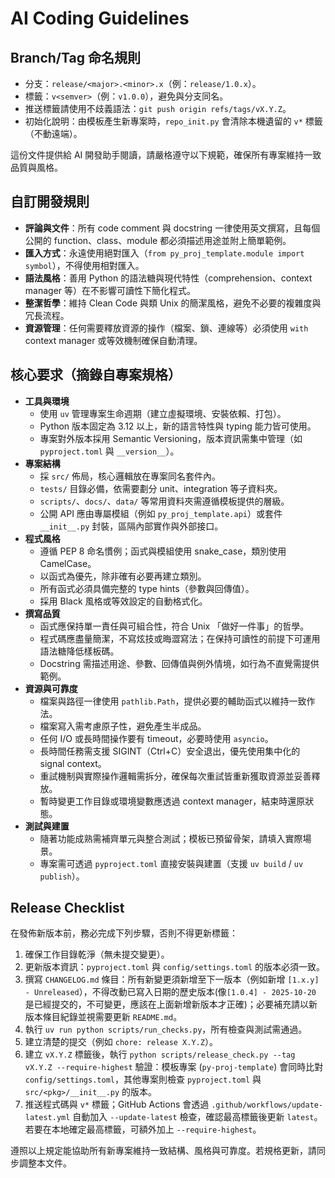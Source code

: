 # AI Coding Guidelines

## Branch/Tag 命名規則

- 分支：`release/<major>.<minor>.x`（例：`release/1.0.x`）。
- 標籤：`v<semver>`（例：`v1.0.0`），避免與分支同名。
- 推送標籤請使用不歧義語法：`git push origin refs/tags/vX.Y.Z`。
- 初始化說明：由模板產生新專案時，`repo_init.py` 會清除本機遺留的 `v*` 標籤（不動遠端）。

這份文件提供給 AI 開發助手閱讀，請嚴格遵守以下規範，確保所有專案維持一致品質與風格。

## 自訂開發規則

- **評論與文件**：所有 code comment 與 docstring 一律使用英文撰寫，且每個公開的 function、class、module 都必須描述用途並附上簡單範例。
- **匯入方式**：永遠使用絕對匯入（`from py_proj_template.module import symbol`），不得使用相對匯入。
- **語法風格**：善用 Python 的語法糖與現代特性（comprehension、context manager 等）在不影響可讀性下簡化程式。
- **整潔哲學**：維持 Clean Code 與類 Unix 的簡潔風格，避免不必要的複雜度與冗長流程。
- **資源管理**：任何需要釋放資源的操作（檔案、鎖、連線等）必須使用 `with` context manager 或等效機制確保自動清理。

## 核心要求（摘錄自專案規格）

- **工具與環境**
  - 使用 `uv` 管理專案生命週期（建立虛擬環境、安裝依賴、打包）。
  - Python 版本固定為 3.12 以上，新的語言特性與 typing 能力皆可使用。
  - 專案對外版本採用 Semantic Versioning，版本資訊需集中管理（如 `pyproject.toml` 與 `__version__`）。
- **專案結構**
  - 採 `src/` 佈局，核心邏輯放在專案同名套件內。
  - `tests/` 目錄必備，依需要劃分 unit、integration 等子資料夾。
  - `scripts/`、`docs/`、`data/` 等常用資料夾需遵循模板提供的層級。
  - 公開 API 應由專屬模組（例如 `py_proj_template.api`）或套件 `__init__.py` 封裝，區隔內部實作與外部接口。
- **程式風格**
  - 遵循 PEP 8 命名慣例；函式與模組使用 snake_case，類別使用 CamelCase。
  - 以函式為優先，除非確有必要再建立類別。
  - 所有函式必須具備完整的 type hints（參數與回傳值）。
  - 採用 Black 風格或等效設定的自動格式化。
- **撰寫品質**
  - 函式應保持單一責任與可組合性，符合 Unix 「做好一件事」的哲學。
  - 程式碼應盡量簡潔，不寫炫技或晦澀寫法；在保持可讀性的前提下可運用語法糖降低樣板碼。
  - Docstring 需描述用途、參數、回傳值與例外情境，如行為不直覺需提供範例。
- **資源與可靠度**
  - 檔案與路徑一律使用 `pathlib.Path`，提供必要的輔助函式以維持一致作法。
  - 檔案寫入需考慮原子性，避免產生半成品。
  - 任何 I/O 或長時間操作要有 timeout，必要時使用 `asyncio`。
  - 長時間任務需支援 SIGINT（Ctrl+C）安全退出，優先使用集中化的 signal context。
  - 重試機制與實際操作邏輯需拆分，確保每次重試皆重新獲取資源並妥善釋放。
  - 暫時變更工作目錄或環境變數應透過 context manager，結束時還原狀態。
- **測試與建置**
  - 隨著功能成熟需補齊單元與整合測試；模板已預留骨架，請填入實際場景。
  - 專案需可透過 `pyproject.toml` 直接安裝與建置（支援 `uv build` / `uv publish`）。

## Release Checklist

在發佈新版本前，務必完成下列步驟，否則不得更新標籤：

1. 確保工作目錄乾淨（無未提交變更）。
2. 更新版本資訊：`pyproject.toml` 與 `config/settings.toml` 的版本必須一致。
3. 撰寫 `CHANGELOG.md` 條目：所有新變更須新增至下一版本（例如新增 `[1.x.y] - Unreleased`），不得改動已寫入日期的歷史版本(像`[1.0.4] - 2025-10-20` 是已經提交的，不可變更，應該在上面新增新版本才正確)；必要補充請以新版本條目紀錄並視需要更新 `README.md`。
4. 執行 `uv run python scripts/run_checks.py`，所有檢查與測試需通過。
5. 建立清楚的提交（例如 `chore: release X.Y.Z`）。
6. 建立 `vX.Y.Z` 標籤後，執行 `python scripts/release_check.py --tag vX.Y.Z --require-highest` 驗證：模板專案 (`py-proj-template`) 會同時比對 `config/settings.toml`，其他專案則檢查 `pyproject.toml` 與 `src/<pkg>/__init__.py` 的版本。
7. 推送程式碼與 `v*` 標籤；GitHub Actions 會透過 `.github/workflows/update-latest.yml` 自動加入 `--update-latest` 檢查，確認最高標籤後更新 `latest`。若要在本地確定最高標籤，可額外加上 `--require-highest`。

遵照以上規定能協助所有新專案維持一致結構、風格與可靠度。若規格更新，請同步調整本文件。

